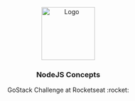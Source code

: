 <p align="center">
  <img src="https://camo.githubusercontent.com/0a35fb0a0add717a1556200218530580cca84bfd7a0e8c3f5c28fc72e02cd3fb/68747470733a2f2f73746f726167652e676f6f676c65617069732e636f6d2f676f6c64656e2d77696e642f626f6f7463616d702d676f737461636b2f6865616465722d6465736166696f732d6e65772e706e67" alt="Logo" height="120" />
  <h3 align="center">NodeJS Concepts</h3>
  <p align="center">GoStack Challenge at Rocketseat :rocket:</p>
<p align="center">
